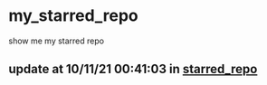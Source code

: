 # my_starred_repo
show me my starred repo

update at 10/11/21 00:41:03 in [starred_repo](./index.html)
---

